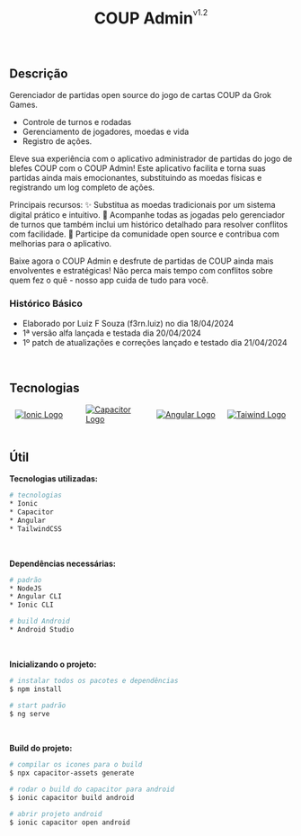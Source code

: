 <div style="display: flex; width: 100%; justify-content: center; align-items: center; margin-bottom: 50px;"><h1>COUP Admin</h1><span>v1.2</span></div>

## Descrição

Gerenciador de partidas open source do jogo de cartas COUP da Grok Games.

-   Controle de turnos e rodadas
-   Gerenciamento de jogadores, moedas e vida
-   Registro de ações.

Eleve sua experiência com o aplicativo administrador de partidas do jogo de blefes COUP com o COUP Admin! Este aplicativo facilita e torna suas partidas ainda mais emocionantes, substituindo as moedas físicas e registrando um log completo de ações.

Principais recursos: ✨ Substitua as moedas tradicionais por um sistema digital prático e intuitivo. 📜 Acompanhe todas as jogadas pelo gerenciador de turnos que também inclui um histórico detalhado para resolver conflitos com facilidade. 👥 Participe da comunidade open source e contribua com melhorias para o aplicativo.

Baixe agora o COUP Admin e desfrute de partidas de COUP ainda mais envolventes e estratégicas! Não perca mais tempo com conflitos sobre quem fez o quê - nosso app cuida de tudo para você.

### Histórico Básico

-   Elaborado por Luiz F Souza (f3rn.luiz) no dia 18/04/2024
-   1ª versão alfa lançada e testada dia 20/04/2024
-   1º patch de atualizações e correções lançado e testado dia 21/04/2024

<br>

## Tecnologias

<div style="display: flex; justify-content: center; align-items: center; width: 100%">
  <a href="https://ionic.io/" style="padding-left: 10px; padding-right: 10px; flex: 1; max-width: 200px; width: 100%;" target="blank"><img src="https://images.prismic.io/ionicframeworkcom/66cfdbef-e59d-463a-8e24-12cb233e9d97_ionic+logo+blue.png" alt="Ionic Logo" /></a>
  <a href="https://capacitorjs.com/" style="padding-left: 10px; padding-right: 10px; flex: 1; max-width: 200px; width: 100%;" target="blank"><img src="https://seeklogo.com/images/C/capacitor-logo-DF3634DD70-seeklogo.com.png" alt="Capacitor Logo" /></a>
  <a href="http://angular.dev/" style="padding-left: 10px; padding-right: 10px; flex: 1; max-width: 200px; width: 100%;" target="blank"><img src="https://seeklogo.com/images/A/angular-icon-logo-5FC0C40EAC-seeklogo.com.png" alt="Angular Logo" /></a>
  <a href="https://tailwindcss.com/" style="padding-left: 10px; padding-right: 10px; flex: 1; max-width: 200px; width: 100%;" target="blank"><img src="https://tailwindcss.com/_next/static/media/tailwindcss-mark.3c5441fc7a190fb1800d4a5c7f07ba4b1345a9c8.svg" alt="Taiwind Logo" /></a>
</div>

<br>

## Útil

**Tecnologias utilizadas:**

```bash
# tecnologias
* Ionic
* Capacitor
* Angular
* TailwindCSS
```

<br>

**Dependências necessárias:**

```bash
# padrão
* NodeJS
* Angular CLI
* Ionic CLI

# build Android
* Android Studio
```

<br>

**Inicializando o projeto:**

```bash
# instalar todos os pacotes e dependências
$ npm install

# start padrão
$ ng serve
```

<br>

**Build do projeto:**

```bash
# compilar os icones para o build
$ npx capacitor-assets generate

# rodar o build do capacitor para android
$ ionic capacitor build android

# abrir projeto android
$ ionic capacitor open android
```
